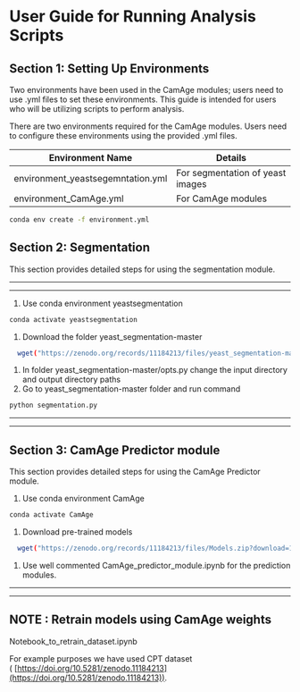 
# User Guide for Running Analysis Scripts

## Section 1: Setting Up Environments

Two environments have been used in the CamAge modules; users need to use .yml files to set these environments. This guide is intended for users who will be utilizing scripts to perform analysis.

There are two environments required for the CamAge modules. Users need to configure these environments using the provided .yml files.

| Environment Name | Details |
| --- | --- |
| environment_yeastsegemntation.yml | For segmentation of yeast images |
| environment_CamAge.yml | For CamAge modules |


```bash
conda env create -f environment.yml
```

## Section 2: Segmentation

This section provides detailed steps for using the segmentation module.

---

---

1. Use conda environment yeastsegmentation

```bash
conda activate yeastsegmentation
```

1. Download the folder yeast_segmentation-master

```bash
  wget("https://zenodo.org/records/11184213/files/yeast_segmentation-master.zip?download=1")
```

1. In folder yeast_segmentation-master/opts.py change the input directory and output directory paths
2. Go to yeast_segmentation-master folder and run command 

```bash
python segmentation.py
```

---

---

## Section 3: CamAge Predictor module

This section provides detailed steps for using the CamAge Predictor module.

1. Use conda environment CamAge

```bash
conda activate CamAge
```

1. Download pre-trained models

```bash
  wget("https://zenodo.org/records/11184213/files/Models.zip?download=1")
```

1. Use well commented CamAge_predictor_module.ipynb for the prediction modules.

---

---

## NOTE : Retrain models using CamAge weights

Notebook_to_retrain_dataset.ipynb 

For example purposes we have used CPT dataset ( [https://doi.org/10.5281/zenodo.11184213](https://doi.org/10.5281/zenodo.11184213)).
